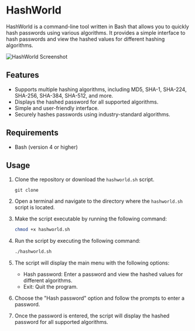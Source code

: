 # HashWorld

HashWorld is a command-line tool written in Bash that allows you to quickly hash passwords using various algorithms. It provides a simple interface to hash passwords and view the hashed values for different hashing algorithms.

![HashWorld Screenshot](hashworld-screenshot.png)

## Features

- Supports multiple hashing algorithms, including MD5, SHA-1, SHA-224, SHA-256, SHA-384, SHA-512, and more.
- Displays the hashed password for all supported algorithms.
- Simple and user-friendly interface.
- Securely hashes passwords using industry-standard algorithms.

## Requirements

- Bash (version 4 or higher)

## Usage

1. Clone the repository or download the `hashworld.sh` script.
    ```
    git clone 
    ```
2. Open a terminal and navigate to the directory where the `hashworld.sh` script is located.
3. Make the script executable by running the following command:

    ```bash
    chmod +x hashworld.sh
    ```

5. Run the script by executing the following command:

    ```bash
    ./hashworld.sh
    ```

6. The script will display the main menu with the following options:
   - Hash password: Enter a password and view the hashed values for different algorithms.
   - Exit: Quit the program.

7. Choose the "Hash password" option and follow the prompts to enter a password.
8. Once the password is entered, the script will display the hashed password for all supported algorithms.
